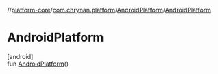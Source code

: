 //[platform-core](../../../index.md)/[com.chrynan.platform](../index.md)/[AndroidPlatform](index.md)/[AndroidPlatform](-android-platform.md)

# AndroidPlatform

[android]\
fun [AndroidPlatform](-android-platform.md)()

